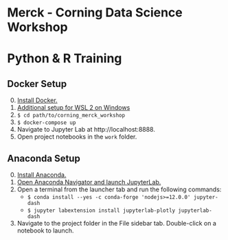 # Merck - Corning Data Science Workshop
# Python & R Training

## Docker Setup
0. [Install Docker.](https://docs.docker.com/get-docker/)
0. [Additional setup for WSL 2 on Windows](https://docs.docker.com/docker-for-windows/wsl/)
1. ```$ cd path/to/corning_merck_workshop```
2. ```$ docker-compose up```
3. Navigate to Jupyter Lab at http://localhost:8888.
4. Open project notebooks in the `work` folder.

## Anaconda Setup
0. [Install Anaconda.](https://docs.anaconda.com/anaconda/install/index.html)
1. [Open Anaconda Navigator and launch JupyterLab.](https://docs.anaconda.com/anaconda/user-guide/getting-started/#run-python-in-a-jupyter-notebook)
1. Open a terminal from the launcher tab and run the following commands:
    * `$ conda install --yes -c conda-forge 'nodejs>=12.0.0' jupyter-dash`
    * `$ jupyter labextension install jupyterlab-plotly jupyterlab-dash`
2. Navigate to the project folder in the File sidebar tab. Double-click on a notebook to launch.